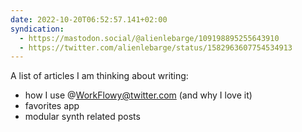 ```yaml
---
date: 2022-10-20T06:52:57.141+02:00
syndication:
  - https://mastodon.social/@alienlebarge/109198895255643910
  - https://twitter.com/alienlebarge/status/1582963607754534913
---
```

A list of articles I am thinking about writing: 

- how I use @WorkFlowy@twitter.com (and why I love it)
- favorites app 
- modular synth related posts
